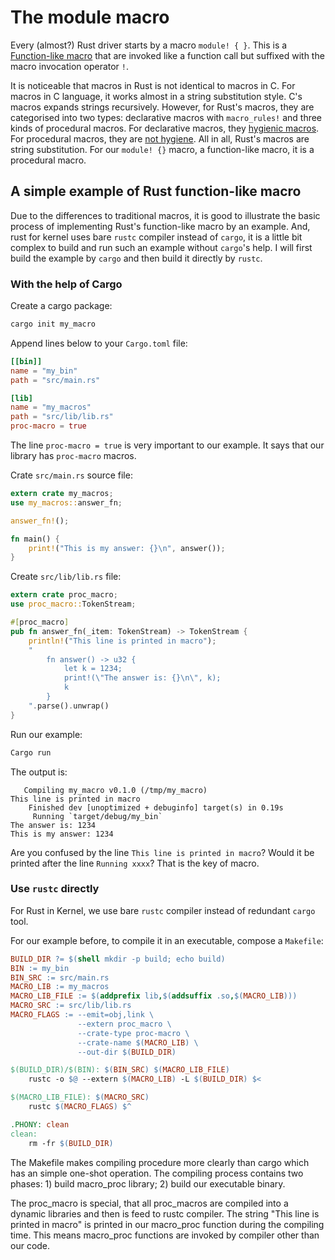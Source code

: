 # The module macro

Every (almost?) Rust driver starts by a macro `module! { }`. This is a
[Function-like macro] that are invoked like a function call but suffixed with
the macro invocation operator `!`.

It is noticeable that macros in Rust is not identical to macros in C. For macros
in C language, it works almost in a string substitution style. C's macros
expands strings recursively. However, for Rust's macros, they are categorised
into two types: declarative macros with `macro_rules!` and three kinds of
procedural macros. For declarative macros, they [hygienic macros]. For
procedural macros, they are [not hygiene]. All in all, Rust's macros are
string substitution. For our `module! {}` macro, a function-like macro, it is
a procedural macro.

## A simple example of Rust function-like macro

Due to the differences to traditional macros, it is good to illustrate the basic
process of implementing Rust's function-like macro by an example. And, rust for
kernel uses bare `rustc` compiler instead of `cargo`, it is a little bit complex
to build and run such an example without `cargo`'s help. I will first build the
example by `cargo` and then build it directly by `rustc`.

### With the help of Cargo

Create a cargo package:

```bash
cargo init my_macro
```

Append lines below to your `Cargo.toml` file:

```toml
[[bin]]
name = "my_bin"
path = "src/main.rs"

[lib]
name = "my_macros"
path = "src/lib/lib.rs"
proc-macro = true
```

The line `proc-macro = true` is very important to our example. It says that
our library has `proc-macro` macros.

Crate `src/main.rs` source file:

```rust
extern crate my_macros;
use my_macros::answer_fn;

answer_fn!();

fn main() {
    print!("This is my answer: {}\n", answer());
}
```

Create `src/lib/lib.rs` file:

```rust
extern crate proc_macro;
use proc_macro::TokenStream;

#[proc_macro]
pub fn answer_fn(_item: TokenStream) -> TokenStream {
    println!("This line is printed in macro");
    "
        fn answer() -> u32 {
            let k = 1234;
            print!(\"The answer is: {}\n\", k);
            k
        }
    ".parse().unwrap()
}
```

Run our example:

```bash
Cargo run
```

The output is:

```
   Compiling my_macro v0.1.0 (/tmp/my_macro)
This line is printed in macro
    Finished dev [unoptimized + debuginfo] target(s) in 0.19s
     Running `target/debug/my_bin`
The answer is: 1234
This is my answer: 1234
```

Are you confused by the line `This line is printed in macro`? Would it be
printed after the line `Running xxxx`? That is the key of macro.

### Use `rustc` directly

For Rust in Kernel, we use bare `rustc` compiler instead of redundant `cargo`
tool.

For our example before, to compile it in an executable, compose a `Makefile`:

```makefile
BUILD_DIR ?= $(shell mkdir -p build; echo build)
BIN := my_bin
BIN_SRC := src/main.rs
MACRO_LIB := my_macros
MACRO_LIB_FILE := $(addprefix lib,$(addsuffix .so,$(MACRO_LIB)))
MACRO_SRC := src/lib/lib.rs
MACRO_FLAGS := --emit=obj,link \
			   --extern proc_macro \
			   --crate-type proc-macro \
			   --crate-name $(MACRO_LIB) \
			   --out-dir $(BUILD_DIR)

$(BUILD_DIR)/$(BIN): $(BIN_SRC) $(MACRO_LIB_FILE)
	rustc -o $@ --extern $(MACRO_LIB) -L $(BUILD_DIR) $<

$(MACRO_LIB_FILE): $(MACRO_SRC)
	rustc $(MACRO_FLAGS) $^

.PHONY: clean
clean:
	rm -fr $(BUILD_DIR)
```

The Makefile makes compiling procedure more clearly than cargo which has an
simple one-shot operation. The compiling process contains two phases: 1) build
macro_proc library; 2) build our executable binary.

The proc_macro is special, that all proc_macros are compiled into a dynamic
libraries and then is feed to rustc compiler. The string "This line is printed
in macro" is printed in our macro_proc function during the compiling time. This
means macro_proc functions are invoked by compiler other than our code.

[Function-like macro]: https://doc.rust-lang.org/reference/procedural-macros.html#function-like-procedural-macros
[hygienic macros]: https://en.wikipedia.org/wiki/Hygienic_macro
[not hygiene]: https://doc.rust-lang.org/reference/procedural-macros.html#procedural-macro-hygiene
